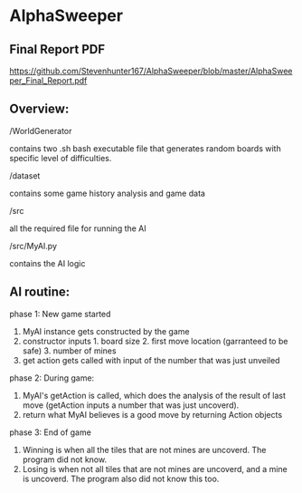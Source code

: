 # AlphaSweeper

## Final Report PDF
https://github.com/Stevenhunter167/AlphaSweeper/blob/master/AlphaSweeper_Final_Report.pdf

## Overview:
/WorldGenerator

contains two .sh bash executable file that generates random boards with specific level of difficulties.

/dataset

contains some game history analysis and game data

/src

all the required file for running the AI

/src/MyAI.py

contains the AI logic

## AI routine:
phase 1: New game started
  1. MyAI instance gets constructed by the game
  2. constructor inputs
    1. board size
    2. first move location (garranteed to be safe)
    3. number of mines
  3. get action gets called with input of the number that was just unveiled
  
phase 2: During game:
  1. MyAI's getAction is called, which does the analysis of the result of last move (getAction inputs a number that was just uncoverd).
  2. return what MyAI believes is a good move by returning Action objects

phase 3: End of game
  1. Winning is when all the tiles that are not mines are uncoverd. The program did not know.
  2. Losing is when not all tiles that are not mines are uncoverd, and a mine is uncoverd. The program also did not know this too.

